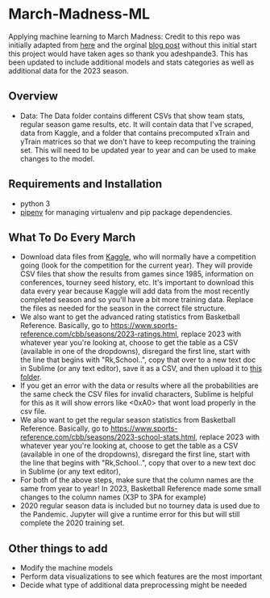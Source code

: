 # March-Madness-ML

Applying machine learning to March Madness: Credit to this repo was initially adapted from [here](https://github.com/adeshpande3/March-Madness-2017) and the orginal [blog post](https://adeshpande3.github.io/adeshpande3.github.io/Applying-Machine-Learning-to-March-Madness) without this initial start this project would have taken ages so thank you adeshpande3. 
This has been updated to include additional models and stats categories as well as additional data for the 2023 season. 

## Overview

* Data: The Data folder contains different CSVs that show team stats, regular season game results, etc. It will contain data that I've scraped, data from Kaggle, and a folder that contains precomputed xTrain and yTrain matrices so that we don't have to keep recomputing the training set. 
This will need to be updated year to year and can be used to make changes to the model.

## Requirements and Installation

* python 3
* [pipenv](https://pipenv.readthedocs.io/en/latest/) for managing virtualenv and pip package dependencies.

## What To Do Every March
* Download data files from [Kaggle](https://www.kaggle.com/c/mens-machine-learning-competition-2023), who will normally have a competition going (look for the competition for the current year). They will provide CSV files that show the results from games since 1985, information on conferences, tourney seed history, etc. It's important to download this data every year because Kaggle will add data from the most recently completed season and so you'll have a bit more training data. Replace the files as needed for the season in the correct file structure.
* We also want to get the advanced rating statistics from Basketball Reference. Basically, go to https://www.sports-reference.com/cbb/seasons/2023-ratings.html, replace 2023 with whatever year you're looking at, choose to get the table as a CSV (available in one of the dropdowns), disregard the first line, start with the line that begins with "Rk,School..", copy that over to a new text doc in Sublime (or any text editor), save it as a CSV, and then upload it to [this folder](https://github.com/adeshpande3/March-Madness-ML/tree/master/Data/RatingStats).
* If you get an error with the data or results where all the probabilities are the same check the CSV files for invalid characters, Sublime is helpful for this as it will show errors like <0xA0> that wont load properly in the csv file. 
* We also want to get the regular season statistics from Basketball Reference. Basically, go to https://www.sports-reference.com/cbb/seasons/2023-school-stats.html, replace 2023 with whatever year you're looking at, choose to get the table as a CSV (available in one of the dropdowns), disregard the first line, start with the line that begins with "Rk,School..", copy that over to a new text doc in Sublime (or any text editor),
* For both of the above steps, make sure that the column names are the same from year to year! In 2023, Basketball Reference made some small changes to the column names (X3P to 3PA for example)
* 2020 regular season data is included but no tourney data is used due to the Pandemic. Jupyter will give a runtime error for this but will still complete the 2020 training set.


## Other things to add
* Modify the machine models 
* Perform data visualizations to see which features are the most important
* Decide what type of additional data preprocessing might be needed
 

